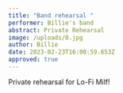 ```yaml
---
title: "Band rehearsal "
performer: Billie's band
abstract: Private Rehearsal
image: /uploads/0.jpg
author: Billie
date: 2023-02-23T16:00:59.653Z
approved: true
---
```

Private rehearsal for Lo-Fi Milf!
